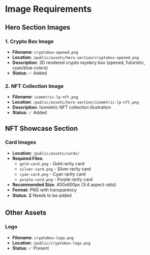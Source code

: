 # Image Requirements

## Hero Section Images

### 1. Crypto Box Image

- **Filename**: `cryptobox-opened.png`
- **Location**: `/public/assets/hero-section/cryptobox-opened.png`
- **Description**: 3D rendered crypto mystery box (opened, futuristic, cyan/blue colors)
- **Status**: ✅ Added

### 2. NFT Collection Image

- **Filename**: `isometric-lp-nft.png`
- **Location**: `/public/assets/hero-section/isometric-lp-nft.png`
- **Description**: Isometric NFT collection illustration
- **Status**: ✅ Added

## NFT Showcase Section

### Card Images

- **Location**: `/public/assets/cards/`
- **Required Files**:
  - `gold-card.png` - Gold rarity card
  - `silver-card.png` - Silver rarity card
  - `cyan-card.png` - Cyan rarity card
  - `purple-card.png` - Purple rarity card
- **Recommended Size**: 400x600px (3:4 aspect ratio)
- **Format**: PNG with transparency
- **Status**: ⏳ Needs to be added

## Other Assets

### Logo

- **Filename**: `cryptobox-logo.png`
- **Location**: `/public/cryptobox-logo.png`
- **Status**: ✅ Present
